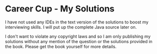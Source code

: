 Career Cup - My Solutions
=========================

I have not used any IDEs in the text version of the solutions to boost my interviewing skills. I will put up the complete Java source later on.

I don't want to violate any copyright laws and so I am only publishing my solutions without any mention of the question or the solutions provided in the book. Please get the book yourself for more details.